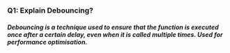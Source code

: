 ### Q1: Explain Debouncing?

##### Debouncing is a technique used to ensure that the function is executed once after a certain delay, even when it is called multiple times. Used for performance optimisation.
